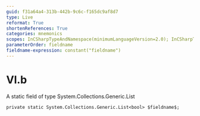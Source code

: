 ```yaml
---
guid: f31a64a4-313b-442b-9c6c-f165dc9af8d7
type: Live
reformat: True
shortenReferences: True
categories: mnemonics
scopes: InCSharpTypeAndNamespace(minimumLanguageVersion=2.0); InCSharpTypeMember(minimumLanguageVersion=2.0)
parameterOrder: fieldname
fieldname-expression: constant("fieldname")
---
```


# Vl.b

A static field of type System.Collections.Generic.List<bool>

```
private static System.Collections.Generic.List<bool> $fieldname$;
```
